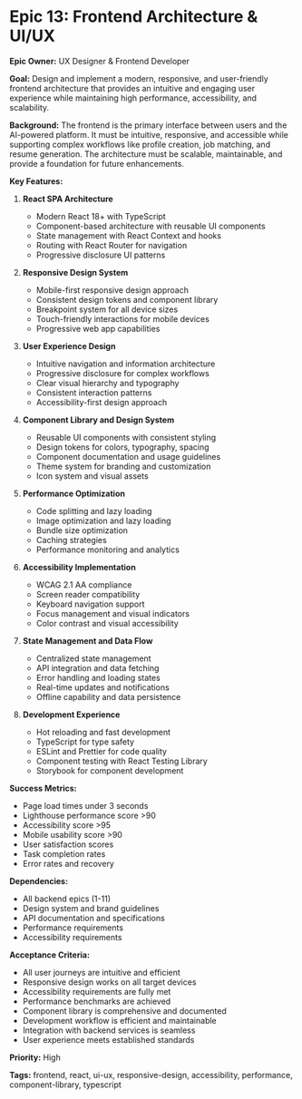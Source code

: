 # Epic 13: Frontend Architecture & UI/UX

**Epic Owner:** UX Designer & Frontend Developer

**Goal:** Design and implement a modern, responsive, and user-friendly frontend architecture that provides an intuitive and engaging user experience while maintaining high performance, accessibility, and scalability.

**Background:**
The frontend is the primary interface between users and the AI-powered platform. It must be intuitive, responsive, and accessible while supporting complex workflows like profile creation, job matching, and resume generation. The architecture must be scalable, maintainable, and provide a foundation for future enhancements.

**Key Features:**

1. **React SPA Architecture**
   * Modern React 18+ with TypeScript
   * Component-based architecture with reusable UI components
   * State management with React Context and hooks
   * Routing with React Router for navigation
   * Progressive disclosure UI patterns

2. **Responsive Design System**
   * Mobile-first responsive design approach
   * Consistent design tokens and component library
   * Breakpoint system for all device sizes
   * Touch-friendly interactions for mobile devices
   * Progressive web app capabilities

3. **User Experience Design**
   * Intuitive navigation and information architecture
   * Progressive disclosure for complex workflows
   * Clear visual hierarchy and typography
   * Consistent interaction patterns
   * Accessibility-first design approach

4. **Component Library and Design System**
   * Reusable UI components with consistent styling
   * Design tokens for colors, typography, spacing
   * Component documentation and usage guidelines
   * Theme system for branding and customization
   * Icon system and visual assets

5. **Performance Optimization**
   * Code splitting and lazy loading
   * Image optimization and lazy loading
   * Bundle size optimization
   * Caching strategies
   * Performance monitoring and analytics

6. **Accessibility Implementation**
   * WCAG 2.1 AA compliance
   * Screen reader compatibility
   * Keyboard navigation support
   * Focus management and visual indicators
   * Color contrast and visual accessibility

7. **State Management and Data Flow**
   * Centralized state management
   * API integration and data fetching
   * Error handling and loading states
   * Real-time updates and notifications
   * Offline capability and data persistence

8. **Development Experience**
   * Hot reloading and fast development
   * TypeScript for type safety
   * ESLint and Prettier for code quality
   * Component testing with React Testing Library
   * Storybook for component development

**Success Metrics:**
* Page load times under 3 seconds
* Lighthouse performance score >90
* Accessibility score >95
* Mobile usability score >90
* User satisfaction scores
* Task completion rates
* Error rates and recovery

**Dependencies:**
* All backend epics (1-11)
* Design system and brand guidelines
* API documentation and specifications
* Performance requirements
* Accessibility requirements

**Acceptance Criteria:**
* All user journeys are intuitive and efficient
* Responsive design works on all target devices
* Accessibility requirements are fully met
* Performance benchmarks are achieved
* Component library is comprehensive and documented
* Development workflow is efficient and maintainable
* Integration with backend services is seamless
* User experience meets established standards

**Priority:** High

**Tags:** frontend, react, ui-ux, responsive-design, accessibility, performance, component-library, typescript 